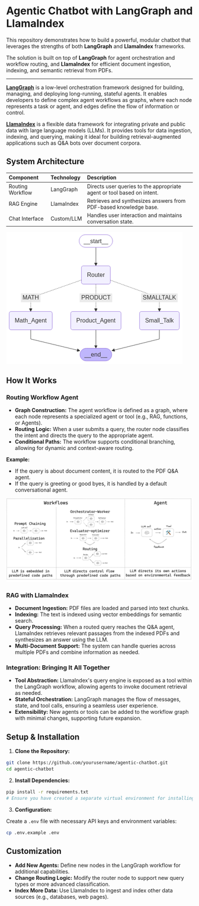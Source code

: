 # Agentic Chatbot with LangGraph and LlamaIndex

This repository demonstrates how to build a powerful, modular chatbot that leverages the strengths of both **LangGraph** and **LlamaIndex** frameworks.

The solution is built on top of **LangGraph** for agent orchestration and workflow routing, and **LlamaIndex** for efficient document ingestion, indexing, and semantic retrieval from PDFs.

---

[**LangGraph**](https://langchain-ai.github.io/langgraph/) is a low-level orchestration framework designed for building, managing, and deploying long-running, stateful agents. It enables developers to define complex agent workflows as graphs, where each node represents a task or agent, and edges define the flow of information or control.

[**LlamaIndex**](https://docs.llamaindex.ai/en/stable/) is a flexible data framework for integrating private and public data with large language models (LLMs). It provides tools for data ingestion, indexing, and querying, making it ideal for building retrieval-augmented applications such as Q\&A bots over document corpora.


## System Architecture

| Component | Technology | Description |
| :-- | :-- | :-- |
| Routing Workflow | LangGraph | Directs user queries to the appropriate agent or tool based on intent. |
| RAG Engine | LlamaIndex | Retrieves and synthesizes answers from PDF-based knowledge base. |
| Chat Interface | Custom/LLM | Handles user interaction and maintains conversation state. |

![routing-workflow.png](images/routing-workflow.png)

## How It Works

### Routing Workflow Agent

- **Graph Construction:** The agent workflow is defined as a graph, where each node represents a specialized agent or tool (e.g., RAG, functions, or Agents).
- **Routing Logic:** When a user submits a query, the router node classifies the intent and directs the query to the appropriate agent.
- **Conditional Paths:** The workflow supports conditional branching, allowing for dynamic and context-aware routing.

**Example:**

- If the query is about document content, it is routed to the PDF Q\&A agent.
- If the query is greeting or good byes, it is handled by a default conversational agent.

![workflows](images/agentic_workflows.png)

### RAG with LlamaIndex

- **Document Ingestion:** PDF files are loaded and parsed into text chunks.
- **Indexing:** The text is indexed using vector embeddings for semantic search.
- **Query Processing:** When a routed query reaches the Q\&A agent, LlamaIndex retrieves relevant passages from the indexed PDFs and synthesizes an answer using the LLM.
- **Multi-Document Support:** The system can handle queries across multiple PDFs and combine information as needed.


### Integration: Bringing It All Together

- **Tool Abstraction:** LlamaIndex's query engine is exposed as a tool within the LangGraph workflow, allowing agents to invoke document retrieval as needed.
- **Stateful Orchestration:** LangGraph manages the flow of messages, state, and tool calls, ensuring a seamless user experience.
- **Extensibility:** New agents or tools can be added to the workflow graph with minimal changes, supporting future expansion.


## Setup \& Installation

1. **Clone the Repository:**

```bash
git clone https://github.com/yourusername/agentic-chatbot.git
cd agentic-chatbot
```

2. **Install Dependencies:**

```bash
pip install -r requirements.txt
# Ensure you have created a separate virtual environment for installing these packages
```

3. **Configuration:**

Create a `.env` file with necessary API keys and environment variables:

```bash
cp .env.example .env
```

## Customization

- **Add New Agents:** Define new nodes in the LangGraph workflow for additional capabilities.
- **Change Routing Logic:** Modify the router node to support new query types or more advanced classification.
- **Index More Data:** Use LlamaIndex to ingest and index other data sources (e.g., databases, web pages).